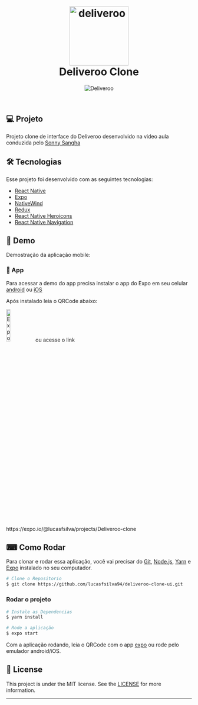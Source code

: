 <h1 align="center">
  <img alt="deliveroo" src="https://user-images.githubusercontent.com/22107794/195965202-696046c2-d9de-4e16-a5fa-5edbb57dae29.svg" width="160px">  
  <br>
  <span> Deliveroo Clone </span>
</h1>


<p align="center">
    <img alt="Deliveroo" src="https://user-images.githubusercontent.com/22107794/195966483-a8498240-af05-4757-aca1-94d8c7890758.png" />
</p>

<br>

## 💻 Projeto

Projeto clone de interface do Deliveroo desenvolvido na video aula conduzida pelo [Sonny Sangha](https://www.youtube.com/c/SonnySangha)

## 🛠 Tecnologias

Esse projeto foi desenvolvido com as seguintes tecnologias:
- [React Native](https://reactnative.dev/)
- [Expo](https://expo.dev/)
- [NativeWind](https://www.nativewind.dev/)
- [Redux](https://redux.js.org/)
- [React Native Heroicons](https://heroicons.com/)
- [React Native Navigation](https://reactnavigation.org/)

## 🚀 Demo
Demostração da aplicação mobile:

### 📱 App
Para acessar a demo do app precisa instalar o app do Expo em seu celular [android](https://play.google.com/store/apps/details?id=host.exp.exponent) ou [iOS](https://apps.apple.com/br/app/expo-client/id982107779)

Após instalado leia o QRCode abaixo:

<img alt="Expo Happy" src="https://qr.expo.dev/expo-go?owner=lucasfsilva&slug=deliveroo-clone&releaseChannel=default&host=exp.host" width="15%">  
ou acesse o link https://expo.io/@lucasfsilva/projects/Deliveroo-clone

## ⌨ Como Rodar

Para clonar e rodar essa aplicação, você vai precisar do [Git](https://git-scm.com/), [Node.js](https://nodejs.org/en/), [Yarn](https://classic.yarnpkg.com/lang/en/) e [Expo](https://expo.io/) instalado no seu computador.

```bash
# Clone o Repositorio
$ git clone https://github.com/lucasfsilva94/deliveroo-clone-ui.git
```
### Rodar o projeto

```bash
# Instale as Dependencias
$ yarn install

# Rode a aplicação
$ expo start
```
Com a aplicação rodando, leia o QRCode com o app [expo](https://play.google.com/store/apps/details?id=host.exp.exponent) ou rode pelo emulador android/iOS.

## 📝 License
This project is under the MIT license. See the [LICENSE](LICENSE) for more information.

---
